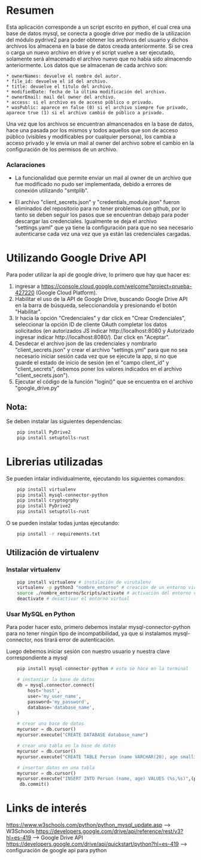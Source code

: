 # Resumen

Esta aplicación corresponde a un script escrito en python, el cual crea una base de datos mysql, se conecta a google drive por medio de la utilización del módulo pydrive2 para poder obtener los archivos del usuario y dichos archivos los almacena en la base de datos creada anteriormente.
Si se crea o carga un nuevo archivo en drive y el script vuelve a ser ejecutado, solamente será almacenado el archivo nuevo que no había sido almacendo anteriormente.
Los datos que se almacenan de cada archivo son:

    * ownerNames: devuelve el nombre del autor.
    * file_id: devuelve el id del archivo.
    * title: devuelve el titulo del archivo.
    * modifiedDate: fecha de la última modificación del archivo.
    * ownerEmail: mail del owner del archivo.
    * access: si el archivo es de acceso público o privado.
    * wasPublic: aparece en false (0) si el archivo siempre fue privado, aparece true (1) si el archivo cambió de público a privado.

Una vez que los archivos se encuentran almancenados en la base de datos, hace una pasada por los mismos y todos aquellos que son de acceso público (visibles y modificables por cualquier persona), los cambia a acceso privado y le envía un mail al owner del archivo sobre el cambio en la configuración de los permisos de un archivo.

### Aclaraciones

- La funcionalidad que permite enviar un mail al owner de un archivo que fue modificado no pudo ser implementada, debido a errores de conexión utilizando "smtplib".

- El archivo "client_secrets.json" y "credentials_module.json" fueron eliminados del repositorio para no tener problemas con github, por lo tanto se deben seguir los pasos que se encuentran debajo para poder descargar las credenciales. Igualmente se deja el archivo "settings.yaml" que ya tiene la configuración para que no sea necesario autenticarse cada vez una vez que ya están las credenciales cargadas.

# Utilizando Google Drive API

Para poder utilizar la api de google drive, lo primero que hay que hacer es:
1) ingresar a https://console.cloud.google.com/welcome?project=prueba-427220 (Google Cloud Platform).
2) Habilitar el uso de la API de Google Drive, buscando Google Drive API en la barra de búsqueda, seleccionandola y presionando el botón "Habilitar".
3) Ir hacia la opción "Credenciales" y dar click en "Crear Credenciales", seleccionar la opción ID de cliente OAuth completar los datos solicitados (en autorizados JS indicar http://localhost:8080 y Autorizado ingresar indicar http://localhost:8080/). Dar click en "Aceptar".
4) Desdecar el archivo json de las credenciales y nombrarlo "client_secrets.json" y crear el archivo "settings.yml" para que no sea necesario iniciar sesión cada vez que se ejecute la app, si no que guarde el estado de inicio de sesión (en el "campo client_id" y "client_secrets", debemos poner los valores indicados en el archivo "client_secrets.json").
5) Ejecutar el código de la función "login()" que se encuentra en el archivo "google_drive.py"

## Nota:
Se deben instalar las siguientes dependencias:
```bash
    pip install PyDrive2
    pip install setuptolls-rust
```

# Librerias utilizadas

Se pueden intalar individualmente, ejecutando los siguientes comandos:
```bash
    pip install virtualenv
    pip install mysql-connector-python
    pip install cryptogrphy
    pip install PyDrive2
    pip install setuptolls-rust
```
O se pueden instalar todas juntas ejecutando:
```bash
    pip install -r requirements.txt
```



## Utilización de virtualenv
### Instalar virtualenv
```sh
    pip install virtualenv # instalación de virutalenv
    virtualenv -p python3 "nombre_entorno" # creación de un entorno virtual
    source ./nombre_entorno/Scripts/activate # activación del entorno virtual
    deactivate # desactivar el entorno virtual
```
### Usar MySQL en Python

Para poder hacer esto, primero debemos instalar mysql-connector-python para no tener ningún tipo de incompatibilidad, ya que si instalamos mysql-connector, nos tirará error de autenticación.

Luego debemos iniciar sesión con nuestro usuario y nuestra clave correspondiente a mysql

```python
    pip install mysql-connector-python # esto se hace en la terminal

    # instanciar la base de datos
    db = mysql.connector.connect(
        host='host',
        user='my_user_name',
        password='my_password',
        database='database_name',
    )

    # crear una base de datos
    mycursor = db.cursor()
    mycursor.execute("CREATE DATABASE database_name")

    # crear una tabla en la base de datos
    mycursor = db.cursor()
    mycursor.execute("CREATE TABLE Person (name VARCHAR(20), age smallint UNSIGNED, personID int PRIMARY KEY AUTO_INCREMENT)")

    # insertar datos en una tabla
    mycursor = db.cursor()
    mycursor.execute("INSERT INTO Person (name, age) VALUES (%s,%s)",(person["nombre"], person["edad"]))
     db.commit()
```

# Links de interés

https://www.w3schools.com/python/python_mysql_update.asp --> W3Schools
https://developers.google.com/drive/api/reference/rest/v3?hl=es-419 --> Google Drive API
https://developers.google.com/drive/api/quickstart/python?hl=es-419 --> configuración de google api para python
